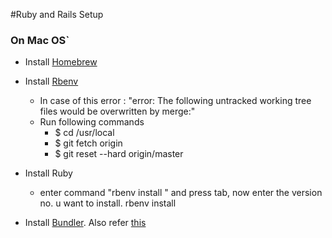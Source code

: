 #Ruby and Rails Setup

### On Mac OS`
- Install [Homebrew](https://github.com/mxcl/homebrew/wiki)
- Install [Rbenv](https://github.com/sstephenson/rbenv)
    - In case of this error : "error: The following untracked working tree files would be overwritten by merge:"
    - Run following commands
        - $ cd /usr/local
        - $ git fetch origin
        - $ git reset --hard origin/master

- Install Ruby
  - enter command "rbenv install "  and press tab, now enter the version no. u want to install. rbenv install <version>
- Install [Bundler](http://gembundler.com/). Also refer [this](http://gembundler.com/v1.3/bundle_install.html)

